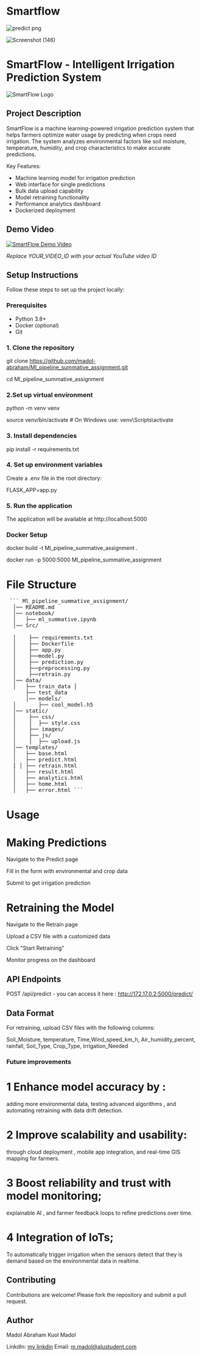 # Smartflow





![predict png](https://github.com/user-attachments/assets/85b8bb14-7f82-4a16-b702-6bdcc8095938)

![Screenshot (146)](https://github.com/user-attachments/assets/ed0207e0-e396-4e60-9807-ddb8e78aeb86)







# SmartFlow - Intelligent Irrigation Prediction System

![SmartFlow Logo](static/images/logo.png) <!-- Add your logo if available -->

## Project Description

SmartFlow is a machine learning-powered irrigation prediction system that helps farmers optimize water usage by predicting when crops need irrigation. The system analyzes environmental factors like soil moisture, temperature, humidity, and crop characteristics to make accurate predictions.

Key Features:
- Machine learning model for irrigation prediction
- Web interface for single predictions
- Bulk data upload capability
- Model retraining functionality
- Performance analytics dashboard
- Dockerized deployment

## Demo Video

[![SmartFlow Demo Video](https://img.youtube.com/vi/YOUR_VIDEO_ID/0.jpg)](https://www.youtube.com/watch?v=YOUR_VIDEO_ID)

*Replace YOUR_VIDEO_ID with your actual YouTube video ID*


## Setup Instructions

Follow these steps to set up the project locally:

### Prerequisites

- Python 3.8+
- Docker (optional)
- Git

### 1. Clone the repository

git clone https://github.com/madol-abraham/Ml_pipeline_summative_assignment.git

cd Ml_pipeline_summative_assignment 

### 2.Set up virtual environment
python -m venv venv

source venv/bin/activate  # On Windows use: venv\Scripts\activate

### 3. Install dependencies

pip install -r requirements.txt

### 4. Set up environment variables

Create a .env file in the root directory:

FLASK_APP=app.py

### 5. Run the application

The application will be available at http://localhost:5000

### Docker Setup

docker build -t Ml_pipeline_summative_assignment .

docker run -p 5000:5000 Ml_pipeline_summative_assignment



# File Structure

<pre> ``` Ml_pipeline_summative_assignment/
  │── README.md
  │── notebook/ 
  │   ├── ml_summative.ipynb 
  │── Src/ 
  
  │    ├── requirements.txt
  │    ├── Dockerfile 
  │    ├── app.py 
  │    ├──model.py 
  │    ├── prediction.py 
  │    ├──preprocessing.py 
  │    ├──retrain.py
  │── data/ 
  │   ├── train_data │
      ├── test_data 
      │── models/
  │       ├── cool_model.h5
  │── static/
  │    ├── css/ 
  │    │  ├── style.css 
  │    ├── images/ 
  │    ├── js/ 
  │    │  ├── upload.js
  │── templates/ 
  │   ├── base.html 
  │   ├── predict.html
  ] │ ├── retrain.html 
  │   ├── result.html
  │   ├── analytics.html 
  │   ├── home.html 
  │   ├── error.html ``` </pre>


# Usage
# Making Predictions
Navigate to the Predict page

Fill in the form with environmental and crop data

Submit to get irrigation prediction

# Retraining the Model
Navigate to the Retrain page

Upload a CSV file with a customized data

Click "Start Retraining"

Monitor progress on the dashboard

## API Endpoints    

POST /api/predict - you can access it here : http://172.17.0.2:5000/predict/

## Data Format
For retraining, upload CSV files with the following columns:

Soil_Moisture, temperature, Time,Wind_speed_km_h, Air_humidity_percent, rainfall, Soil_Type, Crop_Type, Irrigation_Needed

### Future improvements

# 1 Enhance model accuracy by :

adding more environmental data, testing advanced algorithms , and automating retraining with data drift detection.

# 2 Improve scalability and usability:

through cloud deployment , mobile app integration, and real-time GIS mapping for farmers.

# 3 Boost reliability and trust with model monitoring; 

explainable AI , and farmer feedback loops to refine predictions over time.
# 4 Integration of IoTs; 

To automatically trigger irrigation when the sensors detect that they is demand based on the environmental data in realtime.
## Contributing

Contributions are welcome! Please fork the repository and submit a pull request.

## Author
Madol Abraham Kuol Madol

LinkdIn: [my linkdin](https://www.linkedin.com/in/madol-abraham-kuol-madol/)
Email: m.madol@alustudent.com

   
